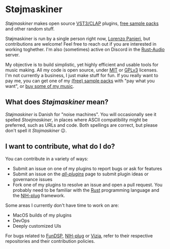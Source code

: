 # Støjmaskiner

*Støjmaskiner* makes open source [VST3/CLAP](../../../all-plugins) plugins, [free sample packs](https://stoej.gumroad.com) and other random stuff.

Støjmaskiner is run by a single person right now, [Lorenzo Panieri](https://github.com/PanieriLorenzo), but contributions are welcome! Feel free to reach out if you are interested in working toghether. I'm also (sometimes) active on Discord in the [Rust-Audio](https://rust.audio/) server.

My objective is to build simplistic, yet highly efficient and usable tools for music making. All my code is open source, under [MIT](https://opensource.org/license/mit/) or [GPLv3](https://opensource.org/license/gpl-3-0/) licenses. I'm not currently a business, I just make stuff for fun. If you really want to pay me, you can get one of my [(free) sample packs](https://stoej.gumroad.com) with "pay what you want", or [buy some of my music](https://xydamage.bandcamp.com/).

## What does *Støjmaskiner* mean?

*Støjmaskiner* is Danish for "noise machines". You will occasionally see it spelled *Stoejmaskiner*, in places where ASCII compatibility might be preferred, such as URLs and code. Both spellings are correct, but please don't spell it *Stojmaskiner* 😉.

## I want to contribute, what do I do?

You can contribute in a variety of ways:
- Submit an issue on one of my plugins to report bugs or ask for features
- Submit an issue on the [*all-plugins*](../../../all-plugins) page to submit plugin ideas or governance issues
- Fork one of my plugins to resolve an issue and open a pull request. You probably need to be familiar with the [Rust](https://rust-lang.org) programming language and the [NIH-plug](https://github.com/robbert-vdh/nih-plug) framework.

Some areas I currently don't have time to work on are:
- MacOS builds of my plugins
- DevOps
- Deeply customized UIs

For bugs related to [FunDSP](https://github.com/SamiPerttu/fundsp), [NIH-plug](https://github.com/robbert-vdh/nih-plug) or [Vizia](https://github.com/vizia/vizia), refer to their respective repositories and their contribution policies.
